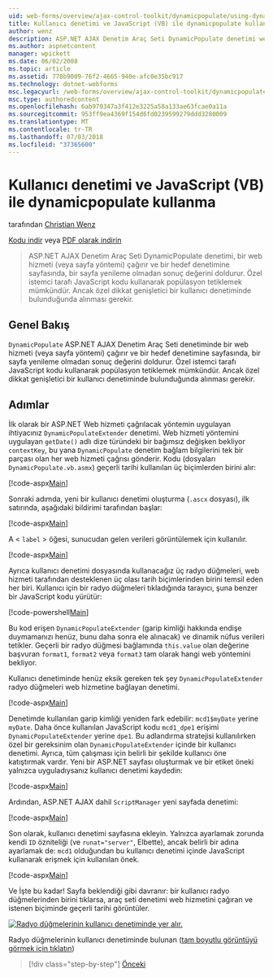 ```yaml
---
uid: web-forms/overview/ajax-control-toolkit/dynamicpopulate/using-dynamicpopulate-with-a-user-control-and-javascript-vb
title: Kullanıcı denetimi ve JavaScript (VB) ile dynamicpopulate kullanma | Microsoft Docs
author: wenz
description: ASP.NET AJAX Denetim Araç Seti DynamicPopulate denetimi web hizmetini (veya sayfa yöntemi) çağırır ve t hedef denetime sonuç değerini doldurur...
ms.author: aspnetcontent
manager: wpickett
ms.date: 06/02/2008
ms.topic: article
ms.assetid: 778b9009-76f2-4665-940e-afc0e35bc917
ms.technology: dotnet-webforms
msc.legacyurl: /web-forms/overview/ajax-control-toolkit/dynamicpopulate/using-dynamicpopulate-with-a-user-control-and-javascript-vb
msc.type: authoredcontent
ms.openlocfilehash: 6ab979347a3f412e3225a58a133ae63fcae0a11a
ms.sourcegitcommit: 953ff9ea4369f154d6fd0239599279ddd3280009
ms.translationtype: MT
ms.contentlocale: tr-TR
ms.lasthandoff: 07/03/2018
ms.locfileid: "37365600"
---
```

<a name="using-dynamicpopulate-with-a-user-control-and-javascript-vb"></a>Kullanıcı denetimi ve JavaScript (VB) ile dynamicpopulate kullanma
====================
tarafından [Christian Wenz](https://github.com/wenz)

[Kodu indir](http://download.microsoft.com/download/d/8/f/d8f2f6f9-1b7c-46ad-9252-e1fc81bdea3e/dynamicpopulate2.vb.zip) veya [PDF olarak indirin](http://download.microsoft.com/download/b/6/a/b6ae89ee-df69-4c87-9bfb-ad1eb2b23373/dynamicpopulate2VB.pdf)

> ASP.NET AJAX Denetim Araç Seti DynamicPopulate denetimi, bir web hizmeti (veya sayfa yöntemi) çağırır ve bir hedef denetimine sayfasında, bir sayfa yenileme olmadan sonuç değerini doldurur. Özel istemci tarafı JavaScript kodu kullanarak popülasyon tetiklemek mümkündür. Ancak özel dikkat genişletici bir kullanıcı denetiminde bulunduğunda alınması gerekir.


## <a name="overview"></a>Genel Bakış

`DynamicPopulate` ASP.NET AJAX Denetim Araç Seti denetiminde bir web hizmeti (veya sayfa yöntemi) çağırır ve bir hedef denetimine sayfasında, bir sayfa yenileme olmadan sonuç değerini doldurur. Özel istemci tarafı JavaScript kodu kullanarak popülasyon tetiklemek mümkündür. Ancak özel dikkat genişletici bir kullanıcı denetiminde bulunduğunda alınması gerekir.

## <a name="steps"></a>Adımlar

İlk olarak bir ASP.NET Web hizmeti çağrılacak yöntemin uygulayan ihtiyacınız `DynamicPopulateExtender` denetimi. Web hizmeti yöntemini uygulayan `getDate()` adlı dize türündeki bir bağımsız değişken bekliyor `contextKey`, bu yana `DynamicPopulate` denetim bağlam bilgilerini tek bir parçası olan her web hizmeti çağrısı gönderir. Kodu (dosyaları `DynamicPopulate.vb.asmx`) geçerli tarihi kullanılan üç biçimlerden birini alır:

[!code-aspx[Main](using-dynamicpopulate-with-a-user-control-and-javascript-vb/samples/sample1.aspx)]

Sonraki adımda, yeni bir kullanıcı denetimi oluşturma (`.ascx` dosyası), ilk satırında, aşağıdaki bildirimi tarafından başlar:

[!code-aspx[Main](using-dynamicpopulate-with-a-user-control-and-javascript-vb/samples/sample2.aspx)]

A &lt; `label` &gt; öğesi, sunucudan gelen verileri görüntülemek için kullanılır.

[!code-aspx[Main](using-dynamicpopulate-with-a-user-control-and-javascript-vb/samples/sample3.aspx)]

Ayrıca kullanıcı denetimi dosyasında kullanacağız üç radyo düğmeleri, web hizmeti tarafından desteklenen üç olası tarih biçimlerinden birini temsil eden her biri. Kullanıcı için bir radyo düğmeleri tıkladığında tarayıcı, şuna benzer bir JavaScript kodu yürütür:

[!code-powershell[Main](using-dynamicpopulate-with-a-user-control-and-javascript-vb/samples/sample4.ps1)]

Bu kod erişen `DynamicPopulateExtender` (garip kimliği hakkında endişe duymamanızı henüz, bunu daha sonra ele alınacak) ve dinamik nüfus verileri tetikler. Geçerli bir radyo düğmesi bağlamında `this.value` olan değerine başvuran `format1`, `format2` veya `format3` tam olarak hangi web yöntemini bekliyor.

Kullanıcı denetiminde henüz eksik gereken tek şey `DynamicPopulateExtender` radyo düğmeleri web hizmetine bağlayan denetimi.

[!code-aspx[Main](using-dynamicpopulate-with-a-user-control-and-javascript-vb/samples/sample5.aspx)]

Denetimde kullanılan garip kimliği yeniden fark edebilir: `mcd1$myDate` yerine `myDate`. Daha önce kullanılan JavaScript kodu `mcd1_dpe1` erişimi `DynamicPopulateExtender` yerine `dpe1`. Bu adlandırma stratejisi kullanılırken özel bir gereksinim olan `DynamicPopulateExtender` içinde bir kullanıcı denetimi. Ayrıca, tüm çalışması için belirli bir şekilde kullanıcı öne katıştırmak vardır. Yeni bir ASP.NET sayfası oluşturmak ve bir etiket öneki yalnızca uyguladıysanız kullanıcı denetimi kaydedin:

[!code-aspx[Main](using-dynamicpopulate-with-a-user-control-and-javascript-vb/samples/sample6.aspx)]

Ardından, ASP.NET AJAX dahil `ScriptManager` yeni sayfada denetimi:

[!code-aspx[Main](using-dynamicpopulate-with-a-user-control-and-javascript-vb/samples/sample7.aspx)]

Son olarak, kullanıcı denetimi sayfasına ekleyin. Yalnızca ayarlamak zorunda kendi `ID` özniteliği (ve `runat="server"`, Elbette), ancak belirli bir adına ayarlamak de: `mcd1` olduğundan bu kullanıcı denetimi içinde JavaScript kullanarak erişmek için kullanılan önek.

[!code-aspx[Main](using-dynamicpopulate-with-a-user-control-and-javascript-vb/samples/sample8.aspx)]

Ve İşte bu kadar! Sayfa beklendiği gibi davranır: bir kullanıcı radyo düğmelerinden birini tıklarsa, araç seti denetimi web hizmetini çağıran ve istenen biçiminde geçerli tarihi görüntüler.


[![Radyo düğmelerinin kullanıcı denetiminde yer alır.](using-dynamicpopulate-with-a-user-control-and-javascript-vb/_static/image2.png)](using-dynamicpopulate-with-a-user-control-and-javascript-vb/_static/image1.png)

Radyo düğmelerinin kullanıcı denetiminde bulunan ([tam boyutlu görüntüyü görmek için tıklatın](using-dynamicpopulate-with-a-user-control-and-javascript-vb/_static/image3.png))

> [!div class="step-by-step"]
> [Önceki](dynamically-populating-a-control-using-javascript-code-vb.md)
